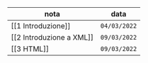 | nota                     | data         |
| ------------------------ | ------------ |
| [[1 Introduzione]]       | `04/03/2022` |
| [[2 Introduzione a XML]] | `09/03/2022` |
| [[3 HTML]]               | `09/03/2022` | 

	